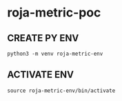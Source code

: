 # roja-metric-poc

## CREATE PY ENV

```shell
python3 -m venv roja-metric-env
```

## ACTIVATE ENV

```shell
source roja-metric-env/bin/activate
```